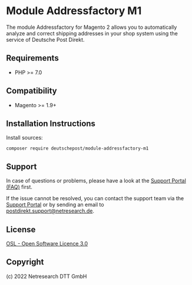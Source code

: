 # Module Addressfactory M1

The module Addressfactory for Magento 2 allows you to automatically analyze and correct shipping addresses
in your shop system using the service of Deutsche Post Direkt.

## Requirements

* PHP >= 7.0

## Compatibility

* Magento >= 1.9+

## Installation Instructions

Install sources:

    composer require deutschepost/module-addressfactory-m1

## Support

In case of questions or problems, please have a look at the
[Support Portal (FAQ)](http://postdirekt.support.netresearch.de/) first.

If the issue cannot be resolved, you can contact the support team via the
[Support Portal](http://postdirekt.support.netresearch.de/) or by sending an email
to <postdirekt.support@netresearch.de>.

## License

[OSL - Open Software Licence 3.0](http://opensource.org/licenses/osl-3.0.php)

## Copyright

(c) 2022 Netresearch DTT GmbH

